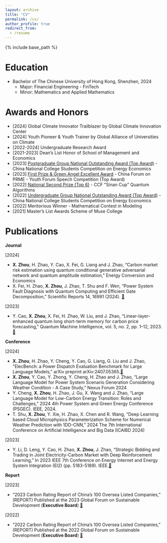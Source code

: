 ```yaml
---
layout: archive
title: "CV"
permalink: /cv/
author_profile: true
redirect_from:
  - /resume
---
```


{% include base_path %}

Education
======
* Bachelor of The Chinese University of Hong Kong, Shenzhen, 2024
  * Major: Financial Engineering - FinTech
  * Minor: Mathematics and Applied Mathematics

Awards and Honors
======
* [2024] Global Climate Innovator Trailblazer by Global Climate Innovation Center
* [2024] Youth Pioneer & Youth Trainer by Global Alliance of Universities on Climate
* [2022-2024] Undergraduate Research Award
* [2021-2023] Dean’s List Honor of School of Management and Economics
* [2023] [Postgraduate Group National Outstanding Award (Top Award)](https://sme.cuhk.edu.cn/article/2311) - China National College Students Competition on Energy Economics
* [2023] [First Prize & Green Angel Excellent Award](https://sme.cuhk.edu.cn/article/2304) - China Forum on PRME - Youth Forum Speech Competition (Top Award)
* [2022] [National Second Prize (Top 6)](https://contest.originqc.com.cn/news/6) - CCF "Sinan Cup" Quantum Algorithms
* [2022] [Undergraduate Group National Outstanding Award (Top Award)](https://mp.weixin.qq.com/s?__biz=MzA4NzYzNzQyMA==&mid=2652501555&idx=2&sn=854066da629bde66af007b74b975398c&chksm=8bdb3af0bcacb3e6ab8b8ca46454df73b45175c4c47122a5b38a510a5ea6a61a995f719ec0cc&scene=27) - China National College Students Competition on Energy Economics
* [2022] Meritorious Winner - Mathematical Contest in Modeling
* [2021] Master’s List Awards Scheme of Muse College

Publications
======
**Journal**

[2024]
*  **X. Zhou**, H. Zhao, Y. Cao, X. Fei, G. Liang and J. Zhao, “Carbon market risk estimation using quantum conditional generative adversarial network and quantum amplitude estimation,” Energy Conversion and Economics
*  X. Fei, H. Zhao, **X. Zhou**, J. Zhao, T. Shu and F. Wen, “Power System Fault Diagnosis with Quantum Computing and Efficient Gate Decomposition,” Scientific Reports 14, 16991 (2024). [📄](https://www.nature.com/articles/s41598-024-67922-w)

[2023]
*  Y. Cao, **X. Zhou**, X. Fei, H. Zhao, W. Liu, and J. Zhao, “Linear-layer-enhanced quantum long short-term memory for carbon price forecasting,” Quantum Machine Intelligence, vol. 5, no. 2, pp. 1–12, 2023. [📄](https://link.springer.com/article/10.1007/s42484-023-00115-2)

 **Conference**

[2024] 
*  **X. Zhou**, H. Zhao, Y. Cheng, Y. Cao, G. Liang, G. Liu and J. Zhao, "ElecBench: a Power Dispatch Evaluation Benchmark for Large Language Models," arXiv preprint arXiv:2407.05365.[📄](https://arxiv.org/abs/2407.05365)
*  **X. Zhou**, Y. Cao, Y. Zhong, Y. Cheng, H. Zhao and J. Zhao, “Large Language Model for Power System Scenario Generation Considering Weather Condition - A Case Study,” Nexus Forum 2024
*  Y. Cheng, **X. Zhou**, H. Zhao, J. Gu, X. Wang and J. Zhao, “Large Language Model for Low-Carbon Energy Transition: Roles and Challenges,” 2024 4th Power System and Green Energy Conference (PSGEC). IEEE, 2024.
*  T. Shu, **X. Zhou**, Y. Xie, H. Zhao, X. Chen and R. Wang, “Deep Learning based Cloud Microphysics Parameterization Scheme for Numerical Weather Prediction with 1DD-CNN,” 2024 The 7th International Conference on Artificial Intelligence and Big Data (ICAIBD 2024)

[2023]
*  Y. Li, D. Leng, Y. Cao, H. Zhao, **X. Zhou**, J. Zhao, “Strategic Bidding and Trading in Joint Electricity-Carbon Market with Deep Reinforcement Learning,” In 2023 IEEE 7th Conference on Energy Internet and Energy System Integration (EI2) (pp. 5183-5189). IEEE.[📄](https://ieeexplore.ieee.org/abstract/document/10512704)

 **Report**
 
[2023]
* “2023 Carbon Rating Report of China’s 100 Oversea Listed Companies,” (REPORT) Published at the 2023 Global Forum on Sustainable Development (**Executive Board**) [📄](http://side-lab.com.cn:3100/)
  
[2022]
* “2022 Carbon Rating Report of China’s 100 Oversea Listed Companies,” (REPORT) Published at the 2022 Global Forum on Sustainable Development (**Executive Board**) [📄](https://airs.cuhk.edu.cn/files/2022-06/2022%20Carbon%20Rating%20Report%20of%20China%27s%20100%20Overseas%20Listed%20Companies_0.pdf)

